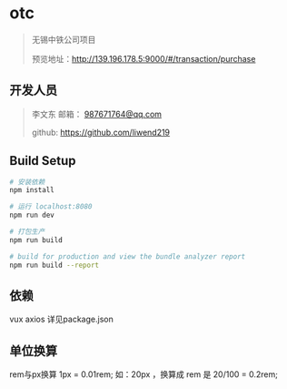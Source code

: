 # otc
> 无锡中铁公司项目
>
> 预览地址：http://139.196.178.5:9000/#/transaction/purchase

## 开发人员
> 李文东
> 邮箱： 987671764@qq.com
>
> github: https://github.com/liwend219

## Build Setup

``` bash
# 安装依赖
npm install

# 运行 localhost:8080
npm run dev

# 打包生产
npm run build

# build for production and view the bundle analyzer report
npm run build --report
```

## 依赖
vux axios 详见package.json

## 单位换算

rem与px换算
1px = 0.01rem;
如：20px ，换算成 rem 是  20/100 = 0.2rem;
